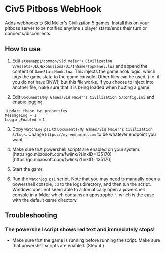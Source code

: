 # Civ5 Pitboss WebHook
Adds webhooks to Sid Meier's Civilization 5 games. Install this on your pitboss server to be notified anytime a player starts/ends their turn or connects/disconnects.

## How to use
1. Edit `steamapps/common/Sid Meier's Civilization V/Assets/DLC/Expansion2/UI/InGame/TopPanel.lua` and append the content of `GameStateHook.lua`. This injects the game hook logic, which logs the game state to the game console. Other files can be used, (i.e. if you do not have BNW), but this file works. If you choose to inject into another file, make sure that it is being loaded when hosting a game.

2. Edit `Documents/My Games/Sid Meier's Civilization 5/config.ini` and enable logging. 
```
;Update these two properties
MessageLog = 1
LoggingEnabled = 1
```

3. Copy `WatchLog.ps1` to `Documents/My Games/Sid Meier's Civilization 5/Logs`. Change `https://my-endpoint.com` to be whatever endpoint you want.

4. Make sure that powershell scripts are enabled on your system. (https:/go.microsoft.com/fwlink/?LinkID=135170)[https:/go.microsoft.com/fwlink/?LinkID=135170]

5. Start the game.

6. Run the `Watchlog.ps1` script. Note that you may need to manually open a powershell console, `cd` to the logs directory, and then run the script. Windows does not seem able to automatically open a powershell console in a folder which contains an apostrophe `'`, which is the case with the default game directory.

## Troubleshooting

### The powershell script shows red text and immediately stops!
- Make sure that the game is running before running the script. Make sure that powershell scripts are enabled. (Step 4.)
